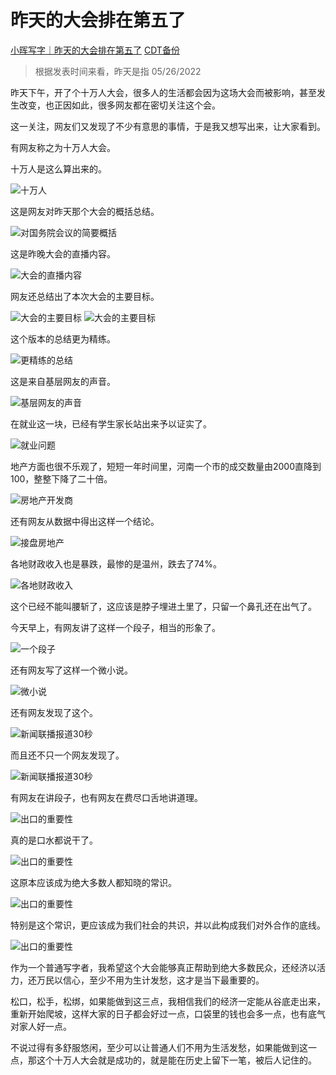 # 昨天的大会排在第五了

[小晖写字｜昨天的大会排在第五了](https://mp.weixin.qq.com/s/dZyQcVYjOpKnossm5fVDmw) [CDT备份](https://chinadigitaltimes.net/chinese/682169.html)

>根据发表时间来看，昨天是指 05/26/2022

昨天下午，开了个十万人大会，很多人的生活都会因为这场大会而被影响，甚至发生改变，也正因如此，很多网友都在密切关注这个会。

这一关注，网友们又发现了不少有意思的事情，于是我又想写出来，让大家看到。

有网友称之为十万人大会。

十万人是这么算出来的。

![十万人](imgs/十万人计算方法.png)

这是网友对昨天那个大会的概括总结。

![对国务院会议的简要概括](imgs/对国务院会议的简要概括.png)

这是昨晚大会的直播内容。

![大会的直播内容](imgs/大会的直播内容.png)

网友还总结出了本次大会的主要目标。

![大会的主要目标](imgs/大会的主要目标1.png)
![大会的主要目标](imgs/大会的主要目标2.png)

这个版本的总结更为精练。

![更精练的总结](imgs/更精练的总结.png)

这是来自基层网友的声音。

![基层网友的声音](imgs/基层网友的声音.png)

在就业这一块，已经有学生家长站出来予以证实了。

![就业问题](imgs/就业问题.png)

地产方面也很不乐观了，短短一年时间里，河南一个市的成交数量由2000直降到100，整整下降了二十倍。

![房地产开发商](imgs/房地产开发商.png)

还有网友从数据中得出这样一个结论。

![接盘房地产](imgs/接盘房地产.png)

各地财政收入也是暴跌，最惨的是温州，跌去了74%。

![各地财政收入](imgs/各地财政收入.png)

这个已经不能叫腰斩了，这应该是脖子埋进土里了，只留一个鼻孔还在出气了。

今天早上，有网友讲了这样一个段子，相当的形象了。

![一个段子](imgs/一个段子.png)

还有网友写了这样一个微小说。

![微小说](imgs/微小说.png)

还有网友发现了这个。

![新闻联播报道30秒](imgs/新闻联播报道30秒1.png)

而且还不只一个网友发现了。

![新闻联播报道30秒](imgs/新闻联播报道30秒2.png)

有网友在讲段子，也有网友在费尽口舌地讲道理。

![出口的重要性](imgs/出口的重要性1.png)

真的是口水都说干了。

![出口的重要性](imgs/出口的重要性2.png)

这原本应该成为绝大多数人都知晓的常识。

![出口的重要性](imgs/出口的重要性3.png)

特别是这个常识，更应该成为我们社会的共识，并以此构成我们对外合作的底线。

![出口的重要性](imgs/出口的重要性4.png)

作为一个普通写字者，我希望这个大会能够真正帮助到绝大多数民众，还经济以活力，还万民以信心，至少不用为生计发愁，这才是当下最重要的。

松口，松手，松绑，如果能做到这三点，我相信我们的经济一定能从谷底走出来，重新开始爬坡，这样大家的日子都会好过一点，口袋里的钱也会多一点，也有底气对家人好一点。

不说过得有多舒服悠闲，至少可以让普通人们不用为生活发愁，如果能做到这一点，那这个十万人大会就是成功的，就是能在历史上留下一笔，被后人记住的。
